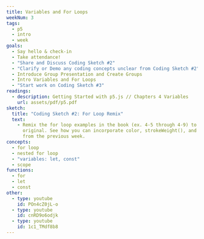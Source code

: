 ```yaml
---
title: Variables and For Loops
weekNum: 3
tags:
  - p5
  - intro
  - week
goals:
  - Say hello & check-in
  - Take attendance!
  - "Share and Discuss Coding Sketch #2"
  - "Clarify or Demo any coding concepts unclear from Coding Sketch #2"
  - Introduce Group Presentation and Create Groups
  - Intro Variables and For Loops
  - "Start work on Coding Sketch #3"
readings:
  - description: Getting Started with p5.js // Chapters 4 Variables
    url: assets/pdf/p5.pdf
sketch:
  title: "Coding Sketch #2: For Loop Remix"
  text:
    - Remix the for loop examples in the book (ex. 4-5 through 4-9) to create something
      original. See how you can incorporate color, strokeWeight(), and different shapes
      from the previous week.
concepts:
  - for loop
  - nested for loop
  - "variables: let, const"
  - scope
functions:
  - for
  - let
  - const
other:
  - type: youtube
    id: POn4cZ0jL-o
  - type: youtube
    id: cnRD9o6odjk
  - type: youtube
    id: 1c1_TMdf8b8
---
```

